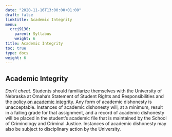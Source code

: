 ```yaml
---
date: "2020-11-16T13:00:00+01:00"
draft: false
linktitle: Academic Integrity
menu:
  crcj9130:
    parent: Syllabus
    weight: 6
title: Academic Integrity
toc: true
type: docs
weight: 6
---
```


## Academic Integrity

*Don’t cheat.* Students should familiarize themselves with the University of Nebraska at Omaha’s Statement of Student Rights and Responsibilities and the [policy on academic integrity](https://www.unomaha.edu/student-life/student-conduct-and-community-standards/policies/academic-integrity.php). Any form of academic dishonesty is unacceptable. Instances of academic dishonesty will, at a minimum, result in a failing grade for that assignment, and a record of academic dishonesty will be placed in the student’s academic file that is maintained by the School of Criminology and Criminal Justice. Instances of academic dishonesty may also be subject to disciplinary action by the University.